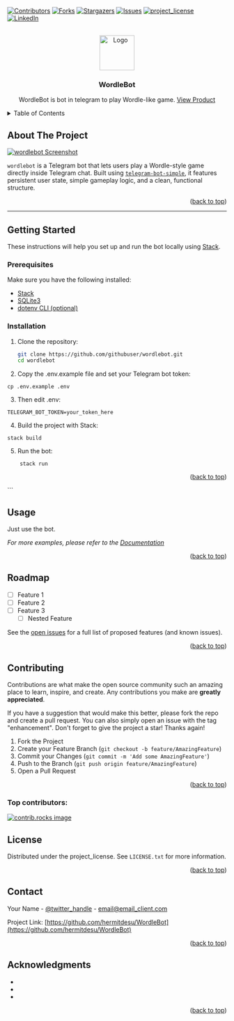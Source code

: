 <!-- Improved compatibility of back to top link: See: https://github.com/othneildrew/Best-README-Template/pull/73 -->
<a id="readme-top"></a>
<!--
*** Thanks for checking out the Best-README-Template. If you have a suggestion
*** that would make this better, please fork the repo and create a pull request
*** or simply open an issue with the tag "enhancement".
*** Don't forget to give the project a star!
*** Thanks again! Now go create something AMAZING! :D
-->



<!-- PROJECT SHIELDS -->
<!--
*** I'm using markdown "reference style" links for readability.
*** Reference links are enclosed in brackets [ ] instead of parentheses ( ).
*** See the bottom of this document for the declaration of the reference variables
*** for contributors-url, forks-url, etc. This is an optional, concise syntax you may use.
*** https://www.markdownguide.org/basic-syntax/#reference-style-links
-->
[![Contributors][contributors-shield]][contributors-url]
[![Forks][forks-shield]][forks-url]
[![Stargazers][stars-shield]][stars-url]
[![Issues][issues-shield]][issues-url]
[![project_license][license-shield]][license-url]
[![LinkedIn][linkedin-shield]][linkedin-url]



<!-- PROJECT LOGO -->
<br />
<div align="center">
<img src="https://raw.githubusercontent.com/hermitdesu/WordleBot/main/images/logo.png" alt="Logo" width="80" height="80">

<h3 align="center">WordleBot</h3>

  <p align="center">
    WordleBot is bot in telegram to play Wordle-like game.
    <a href="https://t.me/wordle_tele_bot">View Product</a>
  </p>
</div>



<!-- TABLE OF CONTENTS -->
<details>
  <summary>Table of Contents</summary>
  <ol>
    <li>
      <a href="#about-the-project">About The Project</a>
      <ul>
        <li><a href="#built-with">Built With</a></li>
      </ul>
    </li>
    <li>
      <a href="#getting-started">Getting Started</a>
      <ul>
        <li><a href="#prerequisites">Prerequisites</a></li>
        <li><a href="#installation">Installation</a></li>
      </ul>
    </li>
    <li><a href="#usage">Usage</a></li>
    <li><a href="#roadmap">Roadmap</a></li>
    <li><a href="#contributing">Contributing</a></li>
    <li><a href="#license">License</a></li>
    <li><a href="#contact">Contact</a></li>
    <li><a href="#acknowledgments">Acknowledgments</a></li>
  </ol>
</details>



<!-- ABOUT THE PROJECT -->
## About The Project

[![wordlebot Screenshot][product-screenshot]](https://t.me/wordle_tele_bot)

`wordlebot` is a Telegram bot that lets users play a Wordle-style game directly inside Telegram chat. Built using [`telegram-bot-simple`](https://hackage.haskell.org/package/telegram-bot-simple), it features persistent user state, simple gameplay logic, and a clean, functional structure.

<p align="right">(<a href="#top">back to top</a>)</p>

---

## Getting Started

These instructions will help you set up and run the bot locally using [Stack](https://docs.haskellstack.org/).

### Prerequisites

Make sure you have the following installed:

- [Stack](https://docs.haskellstack.org/)
- [SQLite3](https://www.sqlite.org/)
- [dotenv CLI (optional)](https://github.com/motdotla/dotenv)

### Installation

1. Clone the repository:
   ```bash
   git clone https://github.com/githubuser/wordlebot.git
   cd wordlebot
   ```

2. Copy the .env.example file and set your Telegram bot token:
```
cp .env.example .env
```

3. Then edit .env:
```
TELEGRAM_BOT_TOKEN=your_token_here
```
4. Build the project with Stack:
```
stack build
```
5. Run the bot:
```
    stack run
```
<p align="right">(<a href="#top">back to top</a>)</p> ```



<!-- USAGE EXAMPLES -->
## Usage

Just use the bot.

_For more examples, please refer to the [Documentation](https://example.com)_

<p align="right">(<a href="#readme-top">back to top</a>)</p>



<!-- ROADMAP -->
## Roadmap

- [ ] Feature 1
- [ ] Feature 2
- [ ] Feature 3
    - [ ] Nested Feature

See the [open issues](https://github.com/hermitdesu/WordleBot/issues) for a full list of proposed features (and known issues).

<p align="right">(<a href="#readme-top">back to top</a>)</p>



<!-- CONTRIBUTING -->
## Contributing

Contributions are what make the open source community such an amazing place to learn, inspire, and create. Any contributions you make are **greatly appreciated**.

If you have a suggestion that would make this better, please fork the repo and create a pull request. You can also simply open an issue with the tag "enhancement".
Don't forget to give the project a star! Thanks again!

1. Fork the Project
2. Create your Feature Branch (`git checkout -b feature/AmazingFeature`)
3. Commit your Changes (`git commit -m 'Add some AmazingFeature'`)
4. Push to the Branch (`git push origin feature/AmazingFeature`)
5. Open a Pull Request

<p align="right">(<a href="#readme-top">back to top</a>)</p>

### Top contributors:

<a href="https://github.com/hermitdesu/WordleBot/graphs/contributors">
  <img src="https://contrib.rocks/image?repo=hermitdesu/WordleBot" alt="contrib.rocks image" />
</a>



<!-- LICENSE -->
## License

Distributed under the project_license. See `LICENSE.txt` for more information.

<p align="right">(<a href="#readme-top">back to top</a>)</p>



<!-- CONTACT -->
## Contact

Your Name - [@twitter_handle](https://twitter.com/twitter_handle) - email@email_client.com

Project Link: [https://github.com/hermitdesu/WordleBot](https://github.com/hermitdesu/WordleBot)

<p align="right">(<a href="#readme-top">back to top</a>)</p>



<!-- ACKNOWLEDGMENTS -->
## Acknowledgments

* []()
* []()
* []()

<p align="right">(<a href="#readme-top">back to top</a>)</p>



<!-- MARKDOWN LINKS & IMAGES -->
<!-- https://www.markdownguide.org/basic-syntax/#reference-style-links -->
[contributors-shield]: https://img.shields.io/github/contributors/hermitdesu/WordleBot.svg?style=for-the-badge
[contributors-url]: https://github.com/hermitdesu/WordleBot/graphs/contributors
[forks-shield]: https://img.shields.io/github/forks/hermitdesu/WordleBot.svg?style=for-the-badge
[forks-url]: https://github.com/hermitdesu/WordleBot/network/members
[stars-shield]: https://img.shields.io/github/stars/hermitdesu/WordleBot.svg?style=for-the-badge
[stars-url]: https://github.com/hermitdesu/WordleBot/stargazers
[issues-shield]: https://img.shields.io/github/issues/hermitdesu/WordleBot.svg?style=for-the-badge
[issues-url]: https://github.com/hermitdesu/WordleBot/issues
[license-shield]: https://img.shields.io/github/license/hermitdesu/WordleBot.svg?style=for-the-badge
[license-url]: https://github.com/hermitdesu/WordleBot/blob/master/LICENSE.txt
[linkedin-shield]: https://img.shields.io/badge/-LinkedIn-black.svg?style=for-the-badge&logo=linkedin&colorB=555
[linkedin-url]: https://linkedin.com/in/linkedin_username
[product-screenshot]: images/screenshot.png
[Next.js]: https://img.shields.io/badge/next.js-000000?style=for-the-badge&logo=nextdotjs&logoColor=white
[Next-url]: https://nextjs.org/
[React.js]: https://img.shields.io/badge/React-20232A?style=for-the-badge&logo=react&logoColor=61DAFB
[React-url]: https://reactjs.org/
[Vue.js]: https://img.shields.io/badge/Vue.js-35495E?style=for-the-badge&logo=vuedotjs&logoColor=4FC08D
[Vue-url]: https://vuejs.org/
[Angular.io]: https://img.shields.io/badge/Angular-DD0031?style=for-the-badge&logo=angular&logoColor=white
[Angular-url]: https://angular.io/
[Svelte.dev]: https://img.shields.io/badge/Svelte-4A4A55?style=for-the-badge&logo=svelte&logoColor=FF3E00
[Svelte-url]: https://svelte.dev/
[Laravel.com]: https://img.shields.io/badge/Laravel-FF2D20?style=for-the-badge&logo=laravel&logoColor=white
[Laravel-url]: https://laravel.com
[Bootstrap.com]: https://img.shields.io/badge/Bootstrap-563D7C?style=for-the-badge&logo=bootstrap&logoColor=white
[Bootstrap-url]: https://getbootstrap.com
[JQuery.com]: https://img.shields.io/badge/jQuery-0769AD?style=for-the-badge&logo=jquery&logoColor=white
[JQuery-url]: https://jquery.com 
